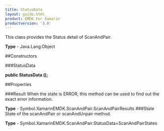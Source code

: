 ```yaml
---
title: StatusData
layout: guide.html
product: EMDK For Xamarin 
productversion: '3.0' 
---
```

This class provides the Status detail of ScanAndPair.

**Type** - Java.Lang.Object

##Constructors

###StatusData

**public StatusData ();**


        

##Properties

###Result
When the state is ERROR, this method can be used to find out the exact error information.

**Type** - Symbol.XamarinEMDK.ScanAndPair.ScanAndPairResults
###State
State of the scanAndPair or scanAndUnpair method.

**Type** - Symbol.XamarinEMDK.ScanAndPair.StatusData+ScanAndPairStates
